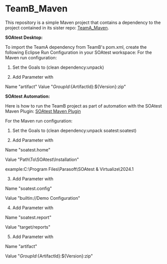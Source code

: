 # TeamB_Maven
This repository is a simple Maven project that contains a dependency to the project contained in its sister repo: [TeamA_Maven](https://github.com/rmartinez10x/TeamA_Maven).
 
**SOAtest Desktop:**

To import the TeamA dependency from TeamB's pom.xml, create the following Eclipse Run Configuration in your SOAtest workspace: 
For the Maven run configuration:

1. Set the Goals to (clean dependency:unpack)

2. Add Parameter with

Name "artifact"
Value "${GroupId}:${ArtifactId}:${Version}:zip"
 
**SOAtest Automation:**

Here is how to run the TeamB project as part of automation with the SOAtest Maven Plugin: [SOAtest Maven Plugin](https://parasoft.github.io/soatest-maven-plugin/)

For the Maven run configuration:

1. Set the Goals to (clean dependency:unpack soatest:soatest)

2. Add Parameter with

Name "soatest.home"

Value "Path\To\SOAtest\Installation"

example:C:\Program Files\Parasoft\SOAtest & Virtualize\2024.1

3. Add Parameter with

Name "soatest.config"

Value "builtin://Demo Configuration"

4. Add Parameter with

Name "soatest.report"

Value "target/reports"

5. Add Parameter with

Name "artifact"

Value "${GroupId}:${ArtifactId}:${Version}:zip"